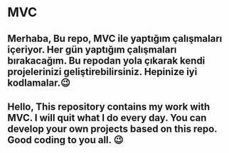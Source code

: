 # MVC
Merhaba,
Bu repo, MVC ile yaptığım çalışmaları içeriyor.
Her gün yaptığım çalışmaları bırakacağım. Bu repodan yola çıkarak kendi projelerinizi geliştirebilirsiniz. 
Hepinize iyi kodlamalar.:wink:
-----------------------------------------------
Hello,
This repository contains my work with MVC.
I will quit what I do every day. You can develop your own projects based on this repo.
Good coding to you all. :wink:
-----------------------------------------------

